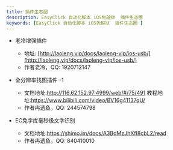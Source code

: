 ```yaml
---
title: 插件生态圈
description: EasyClick 自动化脚本 iOS免越狱  插件生态圈 
keywords: [EasyClick 自动化脚本 iOS免越狱  插件生态圈 ]
---
```


- 老冷增强插件
  - 地址: [http://laoleng.vip/docs/laoleng-vip/ios-usb/](http://laoleng.vip/docs/laoleng-vip/ios-usb/)
  - 作者老冷，QQ: 1920712147

- 全分辨率找图插件 -1
  - 文档地址:http://116.62.152.97:4999/web/#/75/491
    教程地址:https://www.bilibili.com/video/BV16g41137qU/
  - 作者冉遗鱼，QQ: 244574798


- EC免字库毫秒级文字识别
  - 文档地址:https://shimo.im/docs/A3BdMzJhXfI8cbL2/read
  - 作者冉遗鱼，QQ: 840410010
